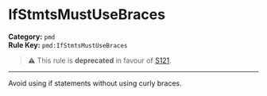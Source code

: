 # IfStmtsMustUseBraces
**Category:** `pmd`<br/>
**Rule Key:** `pmd:IfStmtsMustUseBraces`<br/>
> :warning: This rule is **deprecated** in favour of [S121](https://rules.sonarsource.com/java/RSPEC-121).

-----

<p>
  Avoid using if statements without using curly braces.
</p>
